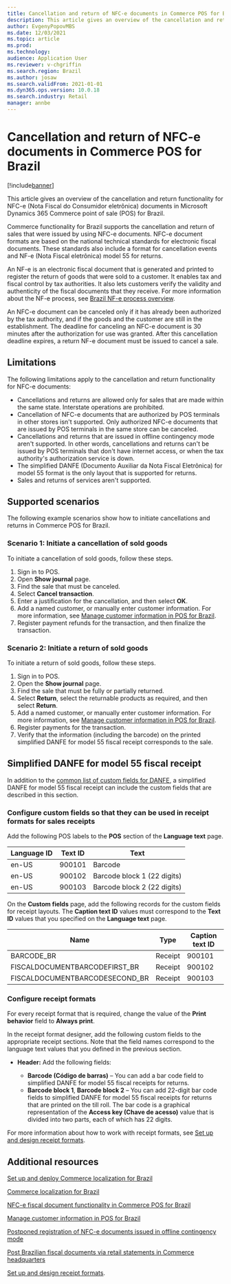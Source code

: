 ```yaml
---
title: Cancellation and return of NFC-e documents in Commerce POS for Brazil
description: This article gives an overview of the cancellation and return functionality for NFC-e documents in Microsoft Dynamics 365 Commerce point of sale (POS) for Brazil.
author: EvgenyPopovMBS
ms.date: 12/03/2021
ms.topic: article
ms.prod: 
ms.technology: 
audience: Application User
ms.reviewer: v-chgriffin
ms.search.region: Brazil
ms.author: josaw
ms.search.validFrom: 2021-01-01
ms.dyn365.ops.version: 10.0.18
ms.search.industry: Retail
manager: annbe
---
```


# Cancellation and return of NFC-e documents in Commerce POS for Brazil

[!include[banner](../includes/banner.md)]

This article gives an overview of the cancellation and return functionality for NFC-e (Nota Fiscal do Consumidor eletrônica) documents in Microsoft Dynamics 365 Commerce point of sale (POS) for Brazil.

Commerce functionality for Brazil supports the cancellation and return of sales that were issued by using NFC-e documents. NFC-e document formats are based on the national technical standards for electronic fiscal documents. These standards also include a format for cancellation events and NF-e (Nota Fiscal eletrônica) model 55 for returns.

An NF-e is an electronic fiscal document that is generated and printed to register the return of goods that were sold to a customer. It enables tax and fiscal control by tax authorities. It also lets customers verify the validity and authenticity of the fiscal documents that they receive. For more information about the NF-e process, see [Brazil NF-e process overview](../../finance/localizations/latam-bra-nf-e-process.md).

An NFC-e document can be canceled only if it has already been authorized by the tax authority, and if the goods and the customer are still in the establishment. The deadline for canceling an NFC-e document is 30 minutes after the authorization for use was granted. After this cancellation deadline expires, a return NF-e document must be issued to cancel a sale.

## Limitations

The following limitations apply to the cancellation and return functionality for NFC-e documents:

- Cancellations and returns are allowed only for sales that are made within the same state. Interstate operations are prohibited.
- Cancellation of NFC-e documents that are authorized by POS terminals in other stores isn't supported. Only authorized NFC-e documents that are issued by POS terminals in the same store can be canceled.
- Cancellations and returns that are issued in offline contingency mode aren't supported. In other words, cancellations and returns can't be issued by POS terminals that don't have internet access, or when the tax authority's authorization service is down.
- The simplified DANFE (Documento Auxiliar da Nota Fiscal Eletrônica) for model 55 format is the only layout that is supported for returns.
- Sales and returns of services aren't supported.

## Supported scenarios

The following example scenarios show how to initiate cancellations and returns in Commerce POS for Brazil.

### Scenario 1: Initiate a cancellation of sold goods

To initiate a cancellation of sold goods, follow these steps.

1. Sign in to POS.
1. Open **Show journal** page.
1. Find the sale that must be canceled.
1. Select **Cancel transaction**.
1. Enter a justification for the cancellation, and then select **OK**.
1. Add a named customer, or manually enter customer information. For more information, see [Manage customer information in POS for Brazil](latam-bra-customer-information.md).
1. Register payment refunds for the transaction, and then finalize the transaction.

### Scenario 2: Initiate a return of sold goods

To initiate a return of sold goods, follow these steps.

1. Sign in to POS.
1. Open the **Show journal** page.
1. Find the sale that must be fully or partially returned.
1. Select **Return**, select the returnable products as required, and then select **Return**.
1. Add a named customer, or manually enter customer information. For more information, see [Manage customer information in POS for Brazil](latam-bra-customer-information.md).
1. Register payments for the transaction.
1. Verify that the information (including the barcode) on the printed simplified DANFE for model 55 fiscal receipt corresponds to the sale.

## Simplified DANFE for model 55 fiscal receipt

In addition to the [common list of custom fields for DANFE](latam-bra-nfce.md#custom-fields-for-danfe-fiscal-receipts), a simplified DANFE for model 55 fiscal receipt can include the custom fields that are described in this section.

### Configure custom fields so that they can be used in receipt formats for sales receipts

Add the following POS labels to the **POS** section of the **Language text** page.

| Language ID | Text ID | Text                                      |
|-------------|---------|-------------------------------------------|
| en-US       | 900101  | Barcode                                   |
| en-US       | 900102  | Barcode block 1 (22 digits)               | 
| en-US       | 900103  | Barcode block 2 (22 digits)               | 

On the **Custom fields** page, add the following records for the custom fields for receipt layouts. The **Caption text ID** values must correspond to the **Text ID** values that you specified on the **Language text** page.

| Name                            | Type    | Caption text ID |
|---------------------------------|---------|-----------------|
| BARCODE\_BR  					  | Receipt | 900101          |
| FISCALDOCUMENTBARCODEFIRST\_BR  | Receipt | 900102          |
| FISCALDOCUMENTBARCODESECOND\_BR | Receipt | 900103          |

### Configure receipt formats

For every receipt format that is required, change the value of the **Print behavior** field to **Always print**.

In the receipt format designer, add the following custom fields to the appropriate receipt sections. Note that the field names correspond to the language text values that you defined in the previous section.

- **Header:** Add the following fields:

    - **Barcode (Código de barras)** – You can add a bar code field to simplified DANFE for model 55 fiscal receipts for returns.
    - **Barcode block 1**, **Barcode block 2** – You can add 22-digit bar code fields to simplified DANFE for model 55 fiscal receipts for returns that are printed on the till roll. The bar code is a graphical representation of the **Access key (Chave de acesso)** value that is divided into two parts, each of which has 22 digits.

For more information about how to work with receipt formats, see [Set up and design receipt formats](../receipt-templates-printing.md).

## Additional resources

[Set up and deploy Commerce localization for Brazil](latam-bra-deployment.md)

[Commerce localization for Brazil](latam-bra-commerce-localization.md)

[NFC-e fiscal document functionality in Commerce POS for Brazil](latam-bra-nfce.md)

[Manage customer information in POS for Brazil](latam-bra-customer-information.md)

[Postponed registration of NFC-e documents issued in offline contingency mode](latam-bra-nfce-contingency-mode.md)

[Post Brazilian fiscal documents via retail statements in Commerce headquarters](latam-bra-retail-statements.md)

[Set up and design receipt formats](../receipt-templates-printing.md).
